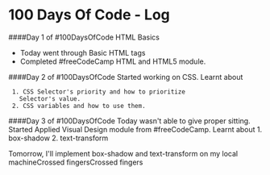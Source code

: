 # 100 Days Of Code - Log

####Day 1 of  #100DaysOfCode 
    HTML Basics

   - Today went through  Basic HTML tags
   - Completed #freeCodeCamp HTML and HTML5 module.

####Day 2 of #100DaysOfCode 
    Started working on CSS. Learnt about

     1. CSS Selector's priority and how to prioritize 
       Selector's value.
     2. CSS variables and how to use them.
     
####Day 3 of #100DaysOfCode 
    Today wasn't able to give proper sitting. Started Applied Visual Design module from #freeCodeCamp.
    Learnt about
        1. box-shadow 
        2. text-transform

   Tomorrow, I'll implement box-shadow and text-transform on my local machineCrossed fingersCrossed fingers
